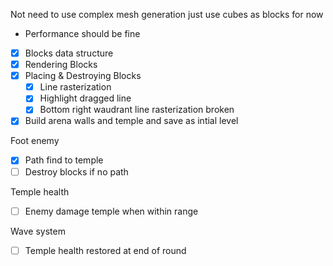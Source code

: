 Not need to use complex mesh generation just use cubes as blocks for now
- Performance should be fine

- [x] Blocks data structure
- [x] Rendering Blocks
- [x] Placing & Destroying Blocks
	- [x] Line rasterization
	- [x] Highlight dragged line
	- [x] Bottom right waudrant line rasterization broken
- [x] Build arena walls and temple and save as intial level

Foot enemy
- [x] Path find to temple
- [ ] Destroy blocks if no path

Temple health
- [ ] Enemy damage temple when within range

Wave system
- [ ] Temple health restored at end of round

